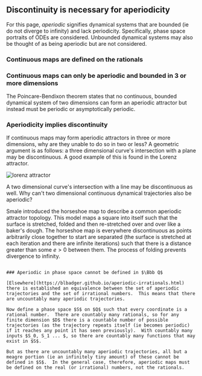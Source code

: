 ## Discontinuity is necessary for aperiodicity

For this page, *aperiodic* signifies dynamical systems that are bounded (ie do not diverge to infinity) and lack periodicity.  Specifically, phase space portraits of ODEs are considered.  Unbounded dynamical systems may also be thought of as being aperiodic but are not considered.

### Continuous maps are defined on the rationals

### Continuous maps can only be aperiodic and bounded in 3 or more dimensions

The Poincare-Bendixon theorem states that no continuous, bounded dynamical system of two dimensions can form an aperiodic attractor but instead must be periodic or asymptotically periodic.  

### Aperiodicity implies discontinuity

If continuous maps may form aperiodic attractors in three or more dimensions, why are they unable to do so in two or less?  A geometric argument is as follows: a three dimensional curve's intersection with a plane may be discontinuous.  A good example of this is found in the Lorenz attractor. 

![lorenz attractor]({{https://blbadger.github.io}}misc_images/lorenz_1.png)

A two dimensional curve's intersection with a line may be discontinuous as well. Why can't two dimensional continuous dynamical trajectories also be aperiodic?  

Smale introduced the horseshoe map to describe a common aperiodic attractor topology.  This model maps a square into itself such that the surface is stretched, folded and then re-stretched over and over like a baker's dough.  The horseshoe map is everywhere discontinuous as points arbitrarily close together to start are separated (the surface is stretched at each iteration and there are infinite iterations) such that there is a distance greater than some $e > 0$ between them.  The process of folding prevents divergence to infinity.  
~~~~~~~~~~~~~~~~~~~~~~~~~~~~~~~~~~~~~~~~~~~~~~~~~~~~~~~~~~~~~~~~~~~~~~~~~~~~~~~~~~

### Aperiodic in phase space cannot be defined in $\Bbb Q$

[Elsewhere](https://blbadger.github.io/aperiodic-irrationals.html) there is established an equivalence between the set of aperiodic trajectories and the set of irrational numbers.  This means that there are uncountably many aperiodic trajectories.  

Now define a phase space $S$ on $Q$ such that every coordinate is a rational number.  There are countably many rationals, so for any finite dimension $D$ there is a countable number of possible trajectories (as the trajectory repeats itself (ie becomes periodic) if it reaches any point it has seen previously).  With countably many inputs $S_0, S_1 ... $, so there are countably many functions that may exist in $S$.

But as there are uncountably many aperiodic trajectories, all but a meagre portion (ie an infinitely tiny amount) of these cannot be defined in $S$.  In the general case, therefore, aperiodic maps must be defined on the real (or irrational) numbers, not the rationals.


